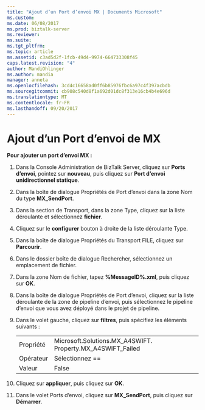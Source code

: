 ```yaml
---
title: "Ajout d’un Port d’envoi MX | Documents Microsoft"
ms.custom: 
ms.date: 06/08/2017
ms.prod: biztalk-server
ms.reviewer: 
ms.suite: 
ms.tgt_pltfrm: 
ms.topic: article
ms.assetid: c3ad5d2f-1fcb-49d4-9974-664733308f45
caps.latest.revision: "4"
author: MandiOhlinger
ms.author: mandia
manager: anneta
ms.openlocfilehash: 3cd4c16658ad0ff6b85976fbc6a97c4f397acbdb
ms.sourcegitcommit: cb908c540d8f1a692d01dc8f313e16cb4b4e696d
ms.translationtype: MT
ms.contentlocale: fr-FR
ms.lasthandoff: 09/20/2017
---
```

# <a name="adding-an-mx-send-port"></a>Ajout d’un Port d’envoi de MX
**Pour ajouter un port d’envoi MX :**  
  
1.  Dans la Console Administration de BizTalk Server, cliquez sur **Ports d’envoi**, pointez sur **nouveau**, puis cliquez sur **Port d’envoi unidirectionnel statique**.  
  
2.  Dans la boîte de dialogue Propriétés de Port d’envoi dans la zone Nom du type **MX_SendPort**.  
  
3.  Dans la section de Transport, dans la zone Type, cliquez sur la liste déroulante et sélectionnez **fichier**.  
  
4.  Cliquez sur le **configurer** bouton à droite de la liste déroulante Type.  
  
5.  Dans la boîte de dialogue Propriétés du Transport FILE, cliquez sur **Parcourir**.  
  
6.  Dans le dossier boîte de dialogue Rechercher, sélectionnez un emplacement de fichier.  
  
7.  Dans la zone Nom de fichier, tapez **%MessageID%.xml**, puis cliquez sur **OK**.  
  
8.  Dans la boîte de dialogue Propriétés de Port d’envoi, cliquez sur la liste déroulante de la zone de pipeline d’envoi, puis sélectionnez le pipeline d’envoi que vous avez déployé dans le projet de pipeline.  
  
9. Dans le volet gauche, cliquez sur **filtres**, puis spécifiez les éléments suivants :  
  
    |||  
    |-|-|  
    |Propriété|Microsoft.Solutions.MX_A4SWIFT. Property.MX_A4SWIFT_Failed|  
    |Opérateur|Sélectionnez ==|  
    |Valeur|False|  
  
10. Cliquez sur **appliquer**, puis cliquez sur **OK**.  
  
11. Dans le volet Ports d’envoi, cliquez sur **MX_SendPort**, puis cliquez sur **Démarrer**.